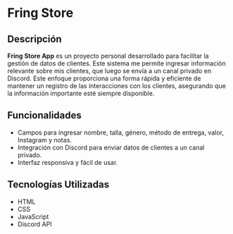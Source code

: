 # Fring Store

## Descripción

**Fring Store App** es un proyecto personal desarrollado para facilitar la gestión de datos de clientes. Este sistema me permite ingresar información relevante sobre mis clientes, que luego se envía a un canal privado en Discord. Este enfoque proporciona una forma rápida y eficiente de mantener un registro de las interacciones con los clientes, asegurando que la información importante esté siempre disponible.

## Funcionalidades

- Campos para ingresar nombre, talla, género, método de entrega, valor, Instagram y notas.
- Integración con Discord para enviar datos de clientes a un canal privado.
- Interfaz responsiva y fácil de usar.

## Tecnologías Utilizadas

- HTML
- CSS
- JavaScript
- Discord API

